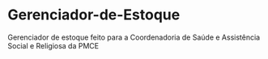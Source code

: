 # Gerenciador-de-Estoque
Gerenciador de estoque feito para a Coordenadoria de Saúde e Assistência Social e Religiosa da PMCE
